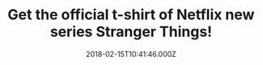 ---
campaign-uuid: "c-dcca05a0-bf2b-4f7d-acb2-386d84696b3d"
type: "Product"
category: "Fashion"
date: "2018-02-15T10:41:46.000Z"
end-date: "2018-05-31T23:59:00.000Z"
disable-form: false
is_promoted: false
has_entry_page: false
title: "Get the official t-shirt of Netflix new series Stranger Things!"
competition-description: "Don’t miss the chance to get the official t-shirt of the\
  \ sensational Netflix series Stranger Things! If you are one of the biggest fans\
  \ of the show, this is a must in your wardrobe. Available in different sizes for\
  \ all kind of tastes and printed in black tones with a photo front design of the\
  \ craziest Hawkins boys will make everyone notice you. Get it now!"
banner-img: "https://assets.expresslyapp.com/asset-00374849-fc5b-4c16-9fbb-59e6ad169ff8.jpg"
logo-left-href: "https://nmemerch.com/products/alice-cooper-vintage-poster-mens-t-shirt?variant=26194878085"
logo-left-image: "nmemerch-logo.jpg"
logo-left-title: "NME Merch"
has-winner: false
---